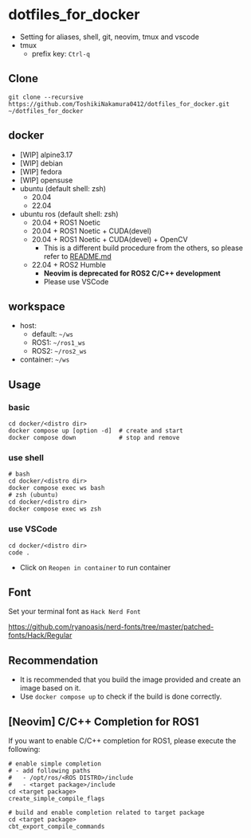 # dotfiles_for_docker
- Setting for aliases, shell, git, neovim, tmux and vscode
- tmux
  - prefix key: `Ctrl-q`
## Clone
```
git clone --recursive https://github.com/ToshikiNakamura0412/dotfiles_for_docker.git ~/dotfiles_for_docker
```
## docker
- [WIP] alpine3.17
- [WIP] debian
- [WIP] fedora
- [WIP] opensuse
- ubuntu (default shell: zsh)
  - 20.04
  - 22.04
- ubuntu ros (default shell: zsh)
  - 20.04 + ROS1 Noetic
  - 20.04 + ROS1 Noetic + CUDA(devel)
  - 20.04 + ROS1 Noetic + CUDA(devel) + OpenCV
    - This is a different build procedure from the others, so please refer to [README.md](https://github.com/ToshikiNakamura0412/dotfiles_for_docker/tree/master/docker/ubuntu-ros/noetic-cuda-opencv/README.md)
  - 22.04 + ROS2 Humble
    - **Neovim is deprecated for ROS2 C/C++ development**
    - Please use VSCode
## workspace
- host:
  - default: `~/ws`
  - ROS1: `~/ros1_ws`
  - ROS2: `~/ros2_ws`
- container: `~/ws`
## Usage
### basic
```
cd docker/<distro dir>
docker compose up [option -d]  # create and start
docker compose down            # stop and remove
```
### use shell
```
# bash
cd docker/<distro dir>
docker compose exec ws bash
# zsh (ubuntu)
cd docker/<distro dir>
docker compose exec ws zsh
```
### use VSCode
```
cd docker/<distro dir>
code .
```
- Click on `Reopen in container` to run container
## Font
Set your terminal font as `Hack Nerd Font`

https://github.com/ryanoasis/nerd-fonts/tree/master/patched-fonts/Hack/Regular
## Recommendation
- It is recommended that you build the image provided and create an image based on it.
- Use `docker compose up` to check if the build is done correctly.
## [Neovim] C/C++ Completion for ROS1
If you want to enable C/C++ completion for ROS1, please execute the following:
```
# enable simple completion
# - add following paths
#   - /opt/ros/<ROS DISTRO>/include
#   - <target package>/include
cd <target package>
create_simple_compile_flags

# build and enable completion related to target package
cd <target package>
cbt_export_compile_commands
```
